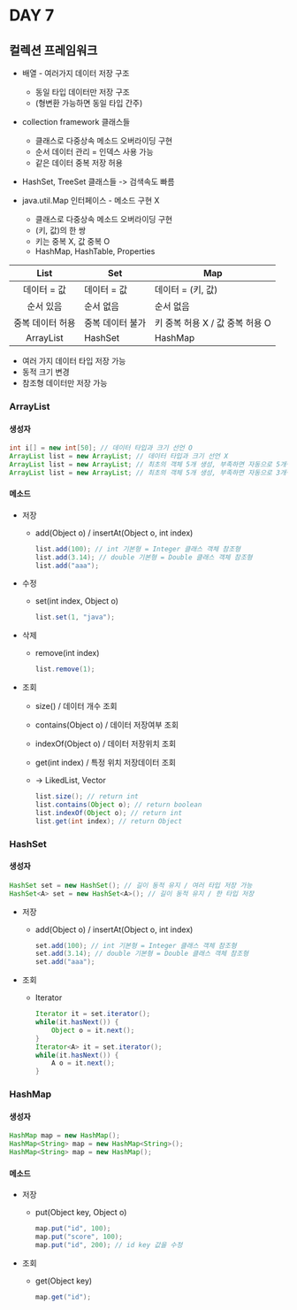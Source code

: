 # DAY 7

## 컬렉션 프레임워크

- 배열 - 여러가지 데이터 저장 구조
  - 동일 타입 데이터만 저장 구조
  - (형변환 가능하면 동일 타입 간주)

- collection framework 클래스들
  - 클래스로 다중상속 메소드 오버라이딩 구현
  - 순서 데이터 관리 = 인덱스 사용 가능
  - 같은 데이터 중복 저장 허용
- HashSet, TreeSet 클래스들 -> 검색속도 빠름
- java.util.Map 인터페이스 - 메소드 구현 X
  - 클래스로 다중상속 메소드 오버라이딩 구현
  - (키, 값)의 한 쌍
  - 키는 중복 X, 값 중복 O
  - HashMap, HashTable, Properties 

|       List       | Set              | Map                             |
| :--------------: | ---------------- | ------------------------------- |
|   데이터 = 값    | 데이터 = 값      | 데이터 = (키, 값)               |
|    순서 있음     | 순서 없음        | 순서 없음                       |
| 중복 데이터 허용 | 중복 데이터 불가 | 키 중복 허용 X / 값 중복 허용 O |
|    ArrayList     | HashSet          | HashMap                         |

- 여러 가지 데이터 타입 저장 가능
- 동적 크기 변경
- 참조형 데이터만 저장 가능

### ArrayList

#### 생성자

``` java
int i[] = new int[50]; // 데이터 타입과 크기 선언 O
ArrayList list = new ArrayList; // 데이터 타입과 크기 선언 X 
ArrayList list = new ArrayList; // 최초의 객체 5개 생성, 부족하면 자동으로 5개씩 증가.
ArrayList list = new ArrayList; // 최초의 객체 5개 생성, 부족하면 자동으로 3개씩 증가.
```

#### 메소드

- 저장

  - add(Object o) / insertAt(Object o, int index)

    ```java
    list.add(100); // int 기본형 = Integer 클래스 객체 참조형
    list.add(3.14); // double 기본형 = Double 클래스 객체 참조형
    list.add("aaa");
    ```

- 수정

  - set(int index, Object o)

    ``` java
    list.set(1, "java");
    ```

- 삭제

  - remove(int index)

    ``` java
    list.remove(1);
    ```

- 조회

  - size() / 데이터 개수 조회

  - contains(Object o) / 데이터 저장여부 조회

  - indexOf(Object o) / 데이터 저장위치 조회

  - get(int index) / 특정 위치 저장데이터 조회

  - -> LikedList, Vector

    ``` java
    list.size(); // return int
    list.contains(Object o); // return boolean 
    list.indexOf(Object o); // return int
    list.get(int index); // return Object
    ```

### HashSet

#### 생성자

``` java
HashSet set = new HashSet(); // 길이 동적 유지 / 여러 타입 저장 가능
HashSet<A> set = new HashSet<A>(); // 길이 동적 유지 / 한 타입 저장
```

- 저장

  - add(Object o) / insertAt(Object o, int index)

    ``` java
    set.add(100); // int 기본형 = Integer 클래스 객체 참조형
    set.add(3.14); // double 기본형 = Double 클래스 객체 참조형
    set.add("aaa");
    ```

- 조회

  - Iterator<E>

    ``` java
    Iterator it = set.iterator();
    while(it.hasNext()) {
    	Object o = it.next();
    }
    Iterator<A> it = set.iterator();
    while(it.hasNext()) {
    	A o = it.next();
    }
    ```

### HashMap

#### 생성자

~~~ java
HashMap map = new HashMap();
HashMap<String> map = new HashMap<String>();
HashMap<String> map = new HashMap();
~~~

#### 메소드

- 저장

  - put(Object key, Object o)

    ```java
    map.put("id", 100);
    map.put("score", 100);
    map.put("id", 200); // id key 값을 수정
    ```

- 조회

  - get(Object key)

    ``` java
    map.get("id");
    ```

    




